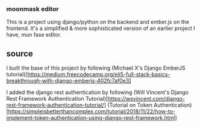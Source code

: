 ### moonmask editor

This is a project using django/python on the backend and ember.js on the
frontend. It's a simplified & more sophisticated version of an earlier project
I have, mun fase editor.

## source

I built the base of this project by following (Michael X's Django  EmberJS
tutorial)[https://medium.freecodecamp.org/eli5-full-stack-basics-breakthrough-with-django-emberjs-402fc7af0e3]

I added the django rest authentication by following (Will Vincent's Django Rest
Framework Authentication Tutorial)[https://wsvincent.com/django-rest-framework-authentication-tutorial/]
(Tutorial on Token Authentication)[https://simpleisbetterthancomplex.com/tutorial/2018/11/22/how-to-implement-token-authentication-using-django-rest-framework.html]
